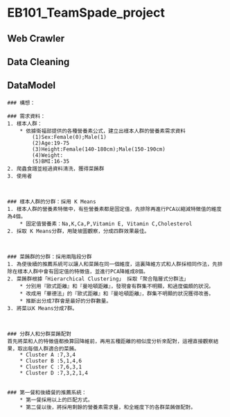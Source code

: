 # EB101_TeamSpade_project
 
## Web Crawler

## Data Cleaning

## DataModel
	
	### 構想：

	### 需求資料：
	1. 樣本人群：
		* 依據衛福部提供的各種營養素公式，建立出樣本人群的營養素需求資料
			(1)Sex:Female(0);Male(1)
			(2)Age:19-75
			(3)Height:Female(140-180cm);Male(150-190cm)
			(4)Weight:
			(5)BMI:16-35
	2. 爬蟲食譜並經過資料清洗，獲得菜餚群
	3. 使用者



	### 樣本人群的分群：採用 K Means
	1. 樣本人群的營養素特徵中，有些營養素都是固定值，先排除再進行PCA以縮減特徵值的維度為4個。
		* 固定值營養素：Na,K,Ca,P,Vitamin E, Vitamin C,Cholesterol
	2. 採取 K Means分群，用陡坡圖觀察，分成四群效果最佳。



	### 菜餚群的分群：採用兩階段分群
	1. 為使後續的推薦系統可以讓人和菜餚在同一個維度，這裏降維方式和人群採相同作法，先排除在樣本人群中會有固定值的特徵值，並進行PCA降維成8個。
	2. 菜餚群根據「Hierarchical Clustering」 採取「聚合階層式分群法」
		* 分別用『歐式距離』和『曼哈頓距離』，發現會有群集不明顯，和過度偏頗的狀況。
		* 改成用「華德法」的『歐式距離』和『曼哈頓距離』，群集不明顯的狀況獲得改善。
		* 推斷出分成7群會是最好的分群數量。
	3. 將菜以K Means分成7群。



	### 分群人和分群菜餚配對
	首先將菜和人的特徵值都換算回降維前，再用五種距離的相似度分析來配對，這裡直接觀察結果，取出每個人群適合的菜餚。
		* Cluster A :7,3,4
		* Cluster B :5,1,4,6
		* Cluster C :7,6,3,1
		* Cluster D :7,3,2,1,4


	### 第一餐和後續餐的推薦系統：
		* 第一餐採用以上的匹配方式。
		* 第二餐以後，將採用剩餘的營養素需求量，和全維度下的各群菜餚做配對。